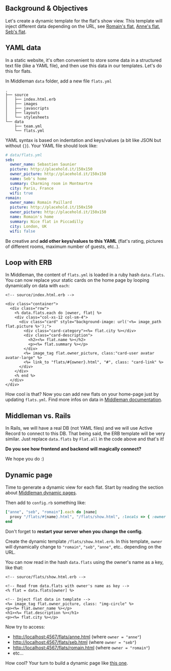 ## Background & Objectives

Let's create a dynamic template for the flat's show view. This template will inject different data depending on the URL, see [Romain's flat](http://lewagon.github.io/middleman-airbnb/flats/romain.html), [Anne's flat](http://lewagon.github.io/middleman-airbnb/flats/anne.html), [Seb's flat](http://lewagon.github.io/middleman-airbnb/flats/seb.html).

## YAML data

In a static website, it's often convenient to store some data in a structured text file (like a YAML file), and then use this data in our templates. Let's do this for flats.

In Middleman `data` folder, add a new file `flats.yml`

```
.
├── source
│   ├── index.html.erb
│   ├── images
│   ├── javascripts
│   ├── layouts
│   └── stylesheets
└── data
    ├── team.yml
    └── flats.yml
```

YAML syntax is based on indentation and keys/values (a bit like JSON but without `{}`). Your YAML file should look like:


```yaml
# data/flats.yml
seb:
  owner_name: Sebastien Saunier
  picture: http://placehold.it/150x150
  owner_picture: http://placehold.it/150x150
  name: Seb's home
  summary: Charming room in Montmartre
  city: Paris, France
  wifi: true
romain:
  owner_name: Romain Paillard
  picture: http://placehold.it/150x150
  owner_picture: http://placehold.it/150x150
  name: Romain's home
  summary: Nice flat in Piccadilly
  city: London, UK
  wifi: false
```

Be creative and **add other keys/values to this YAML** (flat's rating, pictures of different rooms, maximum number of guests, etc..).

## Loop with ERB

In Middleman, the content of `flats.yml` is loaded in a ruby hash `data.flats`. You can now replace your static cards on the home page by looping dynamically on data with `each`:

```erb
<!-- source/index.html.erb -->

<div class="container">
  <div class="row">
    <% data.flats.each do |owner, flat| %>
    <div class="col-xs-12 col-sm-4">
      <div class="card" style="background-image: url('<%= image_path flat.picture %>');">
        <div class="card-category"><%= flat.city %></div>
        <div class="card-description">
          <h2><%= flat.name %></h2>
          <p><%= flat.summary %></p>
        </div>
        <%= image_tag flat.owner_picture, class:"card-user avatar avatar-large" %>
        <%= link_to "flats/#{owner}.html", "#", class: "card-link" %>
      </div>
    </div>
    <% end %>
  </div>
</div>
```

How cool is that? Now you can add new flats on your home-page just by updating `flats.yml`. Find more infos on data in [Middleman documentation](https://middlemanapp.com/advanced/data_files/).

## Middleman vs. Rails

In Rails, we will have a real DB (not YAML files) and we will use Active Record to connect to this DB. That being said, the ERB template will be very similar. Just replace `data.flats` by `Flat.all` in the code above and that's it!

**Do you see how frontend and backend will magically connect?**

We hope you do :)

## Dynamic page

Time to generate a dynamic view for each flat. Start by reading the section about [Middleman dynamic pages](https://middlemanapp.com/advanced/dynamic_pages/).

Then add to `config.rb` something like:


```ruby
["anne", "seb", "romain"].each do |name|
  proxy "/flats/#{name}.html", "/flats/show.html", :locals => { :owner => name }, :ignore => true
end
```

Don't forget to **restart your server when you change the config**.

Create the dynamic template `/flats/show.html.erb`. In this template, `owner` will dynamically change to `"romain"`, `"seb"`, `"anne"`, etc.. depending on the URL.

You can now read in the hash `data.flats` using the owner's name as a key, like that:

```erb
<!-- source/flats/show.html.erb -->

<!-- Read from data.flats with owner's name as key -->
<% flat = data.flats[owner] %>

<!-- Inject flat data in template -->
<%= image_tag flat.owner_picture, class: "img-circle" %>
<p><%= flat.owner_name %></p>
<h1><%= flat.description %></h1>
<p><%= flat.city %></p>
```

Now try to access:

- [http://localhost:4567/flats/anne.html](http://localhost:4567/flats/anne.html) (where `owner = "anne"`)
- [http://localhost:4567/flats/seb.html](http://localhost:4567/flats/anne.html) (where `owner = "seb"`)
- [http://localhost:4567/flats/romain.html](http://localhost:4567/flats/anne.html) (where `owner = "romain"`)
- etc...

How cool? Your turn to build a dynamic page like [this one](http://lewagon.github.io/middleman-airbnb/flats/romain.html).
